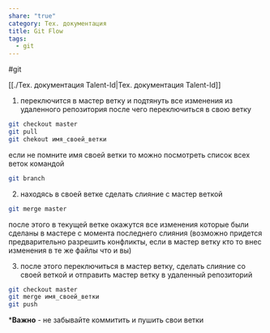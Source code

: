 ```yaml
---
share: "true"
category: Тех. документация
title: Git Flow
tags:
  - git
---
```


#git

[[./Тех.  документация Talent-Id|Тех.  документация Talent-Id]]

1. переключится в мастер ветку и подтянуть все изменения из удаленного репозитория после чего переключиться в свою ветку

```bash
git checkout master
git pull
git chekout имя_своей_ветки
```

если не помните имя своей ветки то можно посмотреть список всех веток командой

```bash
git branch
```

2. находясь в своей ветке сделать слияние с мастер веткой

```bash
git merge master
```

после этого в текущей ветке окажутся все изменения которые были сделаны в мастере с момента  последнего слияния (возможно придется предварительно разрешить конфликты, если в мастер ветку кто то внес изменения в те же файлы что и вы)

3. после этого переключиться в мастер ветку, сделать слияние со своей веткой и отправить мастер ветку в удаленный репозиторий

```bash
git checkout master
git merge имя_своей_ветки
git push
```

***Важно** - не забывайте коммитить и пушить свои ветки